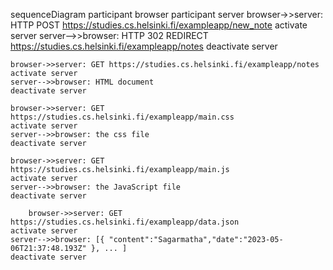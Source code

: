 sequenceDiagram
    participant browser
    participant server
browser->>server: HTTP POST https://studies.cs.helsinki.fi/exampleapp/new_note
    activate server
    server-->>browser: HTTP 302 REDIRECT https://studies.cs.helsinki.fi/exampleapp/notes
    deactivate server

    browser->>server: GET https://studies.cs.helsinki.fi/exampleapp/notes
    activate server
    server-->>browser: HTML document
    deactivate server

    browser->>server: GET https://studies.cs.helsinki.fi/exampleapp/main.css
    activate server
    server-->>browser: the css file
    deactivate server

    browser->>server: GET https://studies.cs.helsinki.fi/exampleapp/main.js
    activate server
    server-->>browser: the JavaScript file
    deactivate server

        browser->>server: GET https://studies.cs.helsinki.fi/exampleapp/data.json
    activate server
    server-->>browser: [{ "content":"Sagarmatha","date":"2023-05-06T21:37:48.193Z" }, ... ]
    deactivate server
